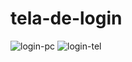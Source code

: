 # tela-de-login

![login-pc](https://user-images.githubusercontent.com/79728556/119270351-a58dec00-bbd2-11eb-882f-a3dda444100a.png)
![login-tel](https://user-images.githubusercontent.com/79728556/119270354-aa52a000-bbd2-11eb-9334-20067e4239b5.png)
